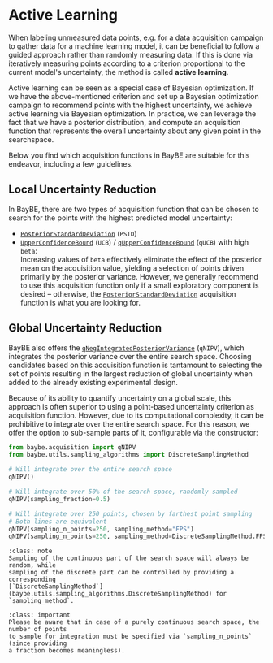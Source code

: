 # Active Learning
When labeling unmeasured data points, e.g. for a data acquisition campaign to gather 
data for a machine learning model, it can be beneficial to follow a guided approach 
rather than randomly measuring data. If this is done via iteratively measuring points 
according to a criterion proportional to the current model's uncertainty, the 
method is called **active learning**.

Active learning can be seen as a special case of Bayesian optimization. If we have the 
above-mentioned criterion and set up a Bayesian optimization campaign to recommend 
points with the highest uncertainty, we achieve active learning via Bayesian 
optimization. In practice, we can leverage the fact that we have a posterior 
distribution, and compute an acquisition function that represents the overall 
uncertainty about any given point in the searchspace.

Below you find which acquisition functions in BayBE are suitable for this endeavor, 
including a few guidelines.

## Local Uncertainty Reduction
In BayBE, there are two types of acquisition function that can be chosen to search for
the points with the highest predicted model uncertainty:
- [`PosteriorStandardDeviation`](baybe.acquisition.acqfs.PosteriorStandardDeviation) (`PSTD`)
- [`UpperConfidenceBound`](baybe.acquisition.acqfs.UpperConfidenceBound) (`UCB`) / 
  [`qUpperConfidenceBound`](baybe.acquisition.acqfs.qUpperConfidenceBound) (`qUCB`)
  with high `beta`:  
  Increasing values of `beta` effectively eliminate the effect of the posterior mean on
  the acquisition value, yielding a selection of points driven primarily by the
  posterior variance. However, we generally recommend to use this acquisition function
  only if a small exploratory component is desired – otherwise, the
  [`PosteriorStandardDeviation`](baybe.acquisition.acqfs.PosteriorStandardDeviation) 
  acquisition function is what you are looking for.

## Global Uncertainty Reduction
BayBE also offers the 
[`qNegIntegratedPosteriorVariance`](baybe.acquisition.acqfs.qNegIntegratedPosteriorVariance) 
(`qNIPV`), which integrates 
the posterior variance over the entire search space.
Choosing candidates based on this acquisition function is tantamount to selecting the
set of points resulting in the largest reduction of global uncertainty when added to
the already existing experimental design.

Because of its ability to quantify uncertainty on a global scale, this approach is often superior to using a point-based uncertainty criterion as acquisition function. 
However, due to its computational complexity, it can be prohibitive to integrate over
the entire search space. For this reason, we offer the option to sub-sample parts of it,
configurable via the constructor:

```python
from baybe.acquisition import qNIPV
from baybe.utils.sampling_algorithms import DiscreteSamplingMethod

# Will integrate over the entire search space
qNIPV()

# Will integrate over 50% of the search space, randomly sampled
qNIPV(sampling_fraction=0.5)

# Will integrate over 250 points, chosen by farthest point sampling
# Both lines are equivalent
qNIPV(sampling_n_points=250, sampling_method="FPS")
qNIPV(sampling_n_points=250, sampling_method=DiscreteSamplingMethod.FPS)
```

```{admonition} Sub-Sampling Method
:class: note
Sampling of the continuous part of the search space will always be random, while 
sampling of the discrete part can be controlled by providing a corresponding 
[`DiscreteSamplingMethod`](baybe.utils.sampling_algorithms.DiscreteSamplingMethod) for 
`sampling_method`.
```

```{admonition} Purely Continuous Search Spaces
:class: important
Please be aware that in case of a purely continuous search space, the number of points 
to sample for integration must be specified via `sampling_n_points` (since providing
a fraction becomes meaningless).
```